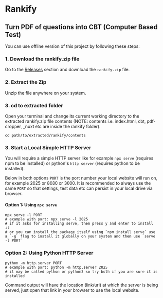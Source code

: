 # Rankify
## Turn PDF of questions into CBT (Computer Based Test)

You can use offline version of this project by following these steps:

### 1. Download the rankify.zip file
Go to the [Releases](https://github.com/TheMoonVyy/rankify/releases/latest) section and download the `rankify.zip` file.

### 2. Extract the Zip
Unzip the file anywhere on your system.

### 3. cd to extracted folder
Open your terminal and change its current working directory to the extracted rankify.zip file contents (NOTE: contents i.e. index.html, cbt, pdf-cropper, \_nuxt etc  are inside the rankify folder).
```shell
cd path/to/extracted/rankify/contents
```
### 3. Start a Local Simple HTTP Server
You will require a simple HTTP server like for example `npx serve` (requires npm to be installed) or python's `http server` (requires python to be installed).

Below in both options `PORT` is the port number your local website will run on, for example 2025 or 8080 or 3000.
It is recommended to always use the same `PORT` so that settings, test data etc can persist in your local drive via browser.

#### Option 1: Using `npx serve`
```shell
npx serve -l PORT
# example with port: npx serve -l 2025
# if it asks for installing serve, then press y and enter to install it
# or you can install the package itself using `npm install serve` use a `-g` flag to install it globally on your system and then use `serve -l PORT`
```

### Option 2: Using Python HTTP Server
```shell
python -m http.server PORT
# example with port: python -m http.server 2025
# it may be called python or python3 so try both if you are sure it is installed
```

Command output will have the location (link/url) at which the server is being served, just open that link in your browser to use the local website.
